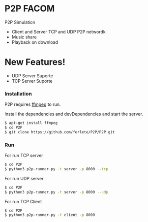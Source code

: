# P2P FACOM

P2P Simulation

  - Client and Server TCP and UDP P2P networdk
  - Music share
  - Playback on download

# New Features!

  - UDP Server Suporte
  - TCP Server Suporte

### Installation

P2P requires [ffmpeg](https://ffmpeg.org/download.html) to run.

Install the dependencies and devDependencies and start the server.

```sh
$ apt-get install ffmpeg
$ cd P2P
$ git clone https://github.com/ferlete/P2P/P2P.git
```

### Run

For run TCP server
```sh
$ cd P2P 
$ python3 p2p-runner.py -t server -p 8000 --tcp 
```

For run UDP server
```sh
$ cd P2P 
$ python3 p2p-runner.py -t server -p 8000 --udp 
```

For run TCP Client
```sh
$ cd P2P 
$ python3 p2p-runner.py -t client -p 8000 
```